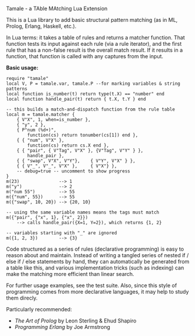 Tamale - a TAble MAtching Lua Extension

This is a Lua library to add basic structural pattern matching (as in
ML, Prolog, Erlang, Haskell, etc.).

In Lua terms: it takes a table of rules and returns a matcher function.
That function tests its input against each rule (via a rule iterator),
and the first rule that has a non-false result is the overall match
result. If it results in a function, that function is called with any
captures from the input.

**Basic usage:**

    require "tamale"
    local V, P = tamale.var, tamale.P --for marking variables & string patterns
    local function is_number(t) return type(t.X) == "number" end
    local function handle_pair(t) return { t.X, t.Y } end

    -- this builds a match-and-dispatch function from the rule table
    local m = tamale.matcher {
        { V"X", 1, when=is_number },
        { "y", 2 },
        { P"num (%d+)",
            function(cs) return tonumber(cs[1]) end },
        { { "num", V"X" },
            function(cs) return cs.X end },
        { { "pair", { V"Tag", V"X" }, {V"Tag", V"Y" } },
            handle_pair },
        { { "swap", V"X", V"Y"},    { V"Y", V"X" } },
        { { V"_", V"_", V"X" },     { V"X"} },
        -- debug=true -- uncomment to show progress
    }
    m(23)               --> 1
    m("y")              --> 2
    m("num 55")         --> 55
    m({"num", 55})      --> 55
    m({"swap", 10, 20}) --> {20, 10}

    -- using the same variable names means the tags must match
    m({"pair", {"x", 1}, {"x", 2}})
        --> calls handle_pair({X=1, Y=2}), which returns {1, 2}

    -- variables starting with "_" are ignored
    m({1, 2, 3})        --> {3}

Code structured as a series of rules (declarative programming) is easy
to reason about and maintain. Instead of writing a tangled series of
nested if / else if / else statements by hand, they can automatically be
generated from a table like this, and various implementation tricks
(such as indexing) can make the matching more efficient than linear
search.

For further usage examples, see the test suite. Also, since this style
of programming comes from more declarative languages, it may help to
study them direcly.

Particularly recommended:

* _The Art of Prolog_ by Leon Sterling & Ehud Shapiro
* _Programming Erlang_ by Joe Armstrong
